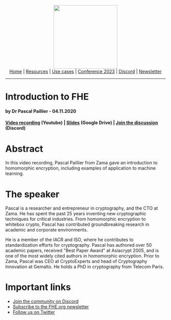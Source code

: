 <!-- Header links -->
<p align="center">
  <img width="200" src="https://user-images.githubusercontent.com/5758427/180978488-db825482-5a58-4c7c-9589-c494a6f0be04.png"><br/>
  <a href="https://fhe-org.github.io">Home</a> | <a href="https://fhe-org.github.io/fhe-resources">Resources</a> | <a href="https://fhe-org.github.io/fhe-use-cases">Use cases</a> | <a href="https://fhe-org.github.io/conferences/conference-2023/index">Conference 2023</a> | <a href="https://discord.fhe.org">Discord</a> | <a href="https://fheorg.substack.com">Newsletter</a> 
</p>
<hr/>
<!-- /Header links -->

# Introduction to FHE
#### by Dr Pascal Paillier - 04.11.2020

#### <a href="https://www.youtube.com/watch?v=umqz7kKWxyw">Video recording</a> (Youtube) | <a href="https://drive.google.com/file/d/10k2RUFYtRjVXjYZ8AAdPOt98HxAXambV/view">Slides</a> (Google Drive) | <a href="https://discord.fhe.org">Join the discussion</a> (Discord)

# Abstract
In this video recording, Pascal Paillier from Zama gave an introduction to homomorphic encryption, including examples of application to machine learning.

# The speaker
Pascal is a researcher and entrepreneur in cryptography, and the CTO at Zama. He has spent the past 25 years inventing new cryptographic techniques for critical industries. From homomorphic encryption to whitebox crypto, Pascal has contributed groundbreaking research in academic and corporate environments.

He is a member of the IACR and ISO, where he contributes to standardization efforts for cryptography. Pascal has authored over 50 academic papers, received "Best Paper Award" at Asiacrypt 2005, and is one of the most widely cited authors in homomorphic encryption. Prior to Zama, Pascal was CEO at CryptoExperts and head of Cryptography Innovation at Gemalto. He holds a PhD in cryptography from Telecom Paris.

# Important links
- <a href="https://discord.fhe.org">Join the community on Discord</a>
- <a href="https://fheorg.substack.com">Subscribe to the FHE.org newsletter</a>
- <a href="https://twitter.com/fhe_org">Follow us on Twitter</a>

